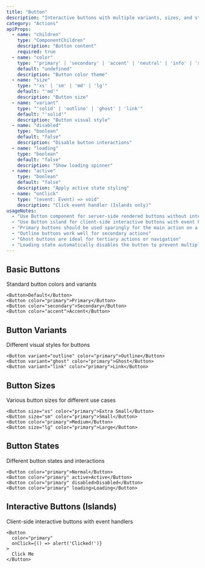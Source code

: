 ```yaml
---
title: "Button"
description: "Interactive buttons with multiple variants, sizes, and states for user actions"
category: "Actions"
apiProps:
  - name: "children"
    type: "ComponentChildren"
    description: "Button content"
    required: true
  - name: "color"
    type: "'primary' | 'secondary' | 'accent' | 'neutral' | 'info' | 'success' | 'warning' | 'error'"
    default: "undefined"
    description: "Button color theme"
  - name: "size"
    type: "'xs' | 'sm' | 'md' | 'lg'"
    default: "'md'"
    description: "Button size"
  - name: "variant"
    type: "'solid' | 'outline' | 'ghost' | 'link'"
    default: "'solid'"
    description: "Button visual style"
  - name: "disabled"
    type: "boolean"
    default: "false"
    description: "Disable button interactions"
  - name: "loading"
    type: "boolean"
    default: "false"
    description: "Show loading spinner"
  - name: "active"
    type: "boolean"
    default: "false"
    description: "Apply active state styling"
  - name: "onClick"
    type: "(event: Event) => void"
    description: "Click event handler (Islands only)"
usageNotes:
  - "Use Button component for server-side rendered buttons without interactivity"
  - "Use Button island for client-side interactive buttons with event handlers"
  - "Primary buttons should be used sparingly for the main action on a page"
  - "Outline buttons work well for secondary actions"
  - "Ghost buttons are ideal for tertiary actions or navigation"
  - "Loading state automatically disables the button to prevent multiple submissions"
---
```


## Basic Buttons

Standard button colors and variants

```tsx
<Button>Default</Button>
<Button color="primary">Primary</Button>
<Button color="secondary">Secondary</Button>
<Button color="accent">Accent</Button>
```

## Button Variants

Different visual styles for buttons

```tsx
<Button variant="outline" color="primary">Outline</Button>
<Button variant="ghost" color="primary">Ghost</Button>
<Button variant="link" color="primary">Link</Button>
```

## Button Sizes

Various button sizes for different use cases

```tsx
<Button size="xs" color="primary">Extra Small</Button>
<Button size="sm" color="primary">Small</Button>
<Button color="primary">Medium</Button>
<Button size="lg" color="primary">Large</Button>
```

## Button States

Different button states and interactions

```tsx
<Button color="primary">Normal</Button>
<Button color="primary" active>Active</Button>
<Button color="primary" disabled>Disabled</Button>
<Button color="primary" loading>Loading</Button>
```

## Interactive Buttons (Islands)

Client-side interactive buttons with event handlers

```tsx
<Button 
  color="primary" 
  onClick={() => alert('Clicked!')}
>
  Click Me
</Button>
```